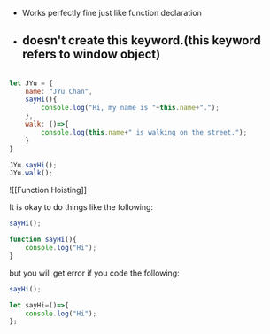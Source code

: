 - Works perfectly fine just like function declaration
- doesn't create this keyword.(this keyword refers to window object)
    - 
```js
     
let JYu = {
    name: "JYu Chan",
    sayHi(){
        console.log("Hi, my name is "+this.name+".");
    },
    walk: ()=>{
        console.log(this.name+" is walking on the street.");
    }
}

JYu.sayHi();
JYu.walk(); 
``` 
      

![[Function Hoisting]]

It is okay to do things like the following:
```js
sayHi();

function sayHi(){
    console.log("Hi");
}
```
but you will get error if you code the following:
```js
sayHi();

let sayHi=()=>{
    console.log("Hi");
};

```